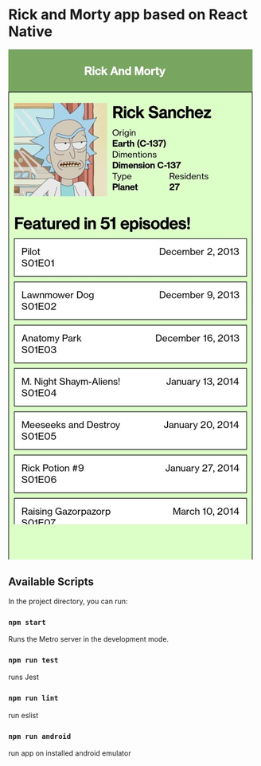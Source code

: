 # Rick and Morty app based on React Native

![Landing Page](./assests/screenshot/ss.jpg.jpg)

## Available Scripts

In the project directory, you can run:

### `npm start`

Runs the Metro server in the development mode.<br />

### `npm run test`

runs Jest

### `npm run lint`

run eslist

### `npm run android`

run app on installed android emulator
